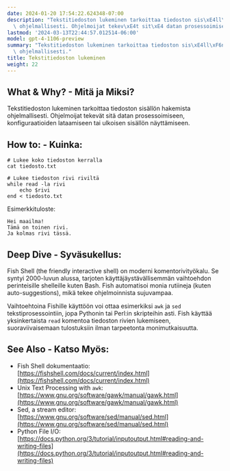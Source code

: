 ```yaml
---
date: 2024-01-20 17:54:22.624348-07:00
description: "Tekstitiedoston lukeminen tarkoittaa tiedoston sis\xE4ll\xF6n hakemista\
  \ ohjelmallisesti. Ohjelmoijat tekev\xE4t sit\xE4 datan prosessoimiseen, konfiguraatioiden\u2026"
lastmod: '2024-03-13T22:44:57.012514-06:00'
model: gpt-4-1106-preview
summary: "Tekstitiedoston lukeminen tarkoittaa tiedoston sis\xE4ll\xF6n hakemista\
  \ ohjelmallisesti."
title: Tekstitiedoston lukeminen
weight: 22
---
```


## What & Why? - Mitä ja Miksi?

Tekstitiedoston lukeminen tarkoittaa tiedoston sisällön hakemista ohjelmallisesti. Ohjelmoijat tekevät sitä datan prosessoimiseen, konfiguraatioiden lataamiseen tai ulkoisen sisällön näyttämiseen.

## How to: - Kuinka:

```Fish Shell
# Lukee koko tiedoston kerralla
cat tiedosto.txt

# Lukee tiedoston rivi riviltä
while read -la rivi
    echo $rivi
end < tiedosto.txt
```

Esimerkkituloste:

```
Hei maailma!
Tämä on toinen rivi.
Ja kolmas rivi tässä.
```

## Deep Dive - Syväsukellus:

Fish Shell (the friendly interactive shell) on moderni komentorivityökalu. Se syntyi 2000-luvun alussa, tarjoten käyttäjäystävällisemmän vaihtoehdon perinteisille shelleille kuten Bash. Fish automatisoi monia rutiineja (kuten auto-suggestions), mikä tekee ohjelmoinnista sujuvampaa.

Vaihtoehtoina Fishille käyttöön voi ottaa esimerkiksi `awk` ja `sed` tekstiprosessointiin, jopa Pythonin tai Perl:in skripteihin asti. Fish käyttää yksinkertaista `read` komentoa tiedoston rivien lukemiseen, suoraviivaisemaan tulostuksiin ilman tarpeetonta monimutkaisuutta.

## See Also - Katso Myös:

- Fish Shell dokumentaatio: [https://fishshell.com/docs/current/index.html](https://fishshell.com/docs/current/index.html)
- Unix Text Processing with `awk`: [https://www.gnu.org/software/gawk/manual/gawk.html](https://www.gnu.org/software/gawk/manual/gawk.html)
- Sed, a stream editor: [https://www.gnu.org/software/sed/manual/sed.html](https://www.gnu.org/software/sed/manual/sed.html)
- Python File I/O: [https://docs.python.org/3/tutorial/inputoutput.html#reading-and-writing-files](https://docs.python.org/3/tutorial/inputoutput.html#reading-and-writing-files)
